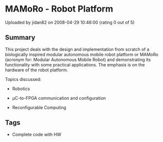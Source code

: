 # MAMoRo - Robot Platform

Uploaded by jidan82 on 2008-04-29 10:46:00 (rating 0 out of 5)

## Summary

This project deals with the design and implementation from scratch of a biologically inspired modular autonomous mobile robot platform or MAMoRo (acronym for: Modular Autonomous Mobile Robot) and demonstrating its functionality with some practical applications. The emphasis is on the hardware of the robot platform.


Topics discussed:  

+ Robotics  

+ µC-to-FPGA communication and configuration  

+ Reconfigurable Computing

## Tags

- Complete code with HW

